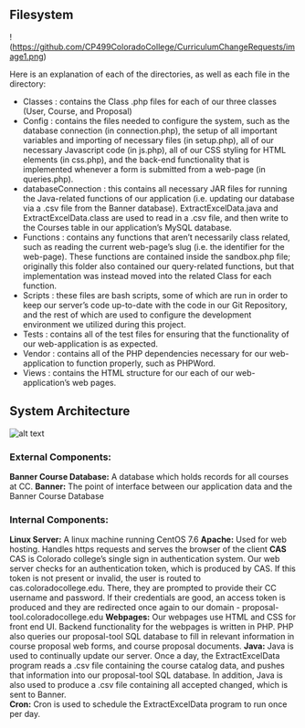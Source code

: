 ## Filesystem
!(https://github.com/CP499ColoradoCollege/CurriculumChangeRequests/image1.png)

Here is an explanation of each of the directories, as well as each file in the directory:

+ Classes : contains the Class .php files for each of our three classes (User, Course, and Proposal)
+ Config : contains the files needed to configure the system, such as the database connection (in connection.php), the setup of all important variables and importing of necessary files (in setup.php), all of our necessary Javascript code (in js.php), all of our CSS styling for HTML elements (in css.php), and the back-end functionality that is implemented whenever a form is submitted from a web-page (in queries.php).
+ databaseConnection : this contains all necessary JAR files for running the Java-related functions of our application (i.e. updating our database via a .csv file from the Banner database). ExtractExcelData.java and ExtractExcelData.class are used to read in a .csv file, and then write to the Courses table in our application’s MySQL database.
+ Functions : contains any functions that aren’t necessarily class related, such as reading the current web-page’s slug (i.e. the identifier for the web-page). These functions are contained inside the sandbox.php file; originally this folder also contained our query-related functions, but that implementation was instead moved into the related Class for each function.
+ Scripts : these files are bash scripts, some of which are run in order to keep our server’s code up-to-date with the code in our Git Repository, and the rest of which are used to configure the development environment we utilized during this project.
+ Tests : contains all of the test files for ensuring that the functionality of our web-application is as expected.
+ Vendor : contains all of the PHP dependencies necessary for our web-application to function properly, such as PHPWord.
+ Views : contains the HTML structure for our each of our web-application’s web pages.
## System Architecture
![alt text](https://github.com/CP499ColoradoCollege/CurriculumChangeRequests/Architecture.png)
### External Components:
**Banner Course Database:**
  A database which holds records for all courses at CC.
**Banner:**
  The point of interface between our application data and the Banner Course Database
### Internal Components:
**Linux Server:**
  A linux machine running CentOS 7.6
**Apache:**
  Used for web hosting. Handles https requests and serves the browser of the client
**CAS**
  CAS is Colorado college’s single sign in authentication system. Our web server checks for an authentication token, which is produced by CAS. If this token is not present or invalid, the user is routed to cas.coloradocollege.edu. There, they are prompted to provide their CC username and password. If their credentials are good, an access token is produced and they are redirected once again to our domain - proposal-tool.coloradocollege.edu
**Webpages:**
  Our webpages use HTML and CSS for front end UI. Backend functionality for the webpages is written in PHP. PHP also queries our proposal-tool SQL database to fill in relevant information in course proposal web forms, and course proposal documents.
**Java:**
  Java is used to continually update our server. Once a day, the ExtractExcelData program reads a .csv file containing the course catalog data, and pushes that information into our proposal-tool SQL database. In addition, Java is also used to produce a .csv file containing all accepted changed, which is sent to Banner.  
**Cron:**
Cron is used to schedule the ExtractExcelData program to run once per day.


